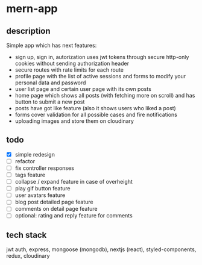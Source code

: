 # mern-app

## description
Simple app which has next features: 
- sign up, sign in, autorization uses jwt tokens through secure http-only cookies without sending authorization header 
- secure routes with rate limits for each route 
- profile page with the list of active sessions and forms to modify your personal data and password 
- user list page and certain user page with its own posts 
- home page which shows all posts (with fetching more on scroll) and has button to submit a new post 
- posts have got like feature (also it shows users who liked a post) 
- forms cover validation for all possible cases and fire notifications
- uploading images and store them on cloudinary

## todo
- [x] simple redesign
- [ ] refactor
- [ ] fix controller responses
- [ ] tags feature
- [ ] collapse / expand feature in case of overheight
- [ ] play gif button feature
- [ ] user avatars feature
- [ ] blog post detailed page feature
- [ ] comments on detail page feature
- [ ] optional: rating and reply feature for comments

## tech stack
jwt auth, express, mongoose (mongodb), nextjs (react), styled-components, redux, cloudinary
